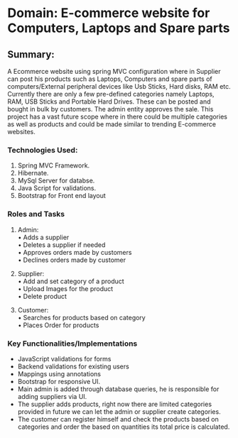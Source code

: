 # Domain: E-commerce website for Computers, Laptops and Spare parts #


## Summary: ##
A Ecommerce website using spring MVC configuration where in Supplier can post his products such as Laptops, Computers and spare parts of computers/External peripheral devices like Usb Sticks, Hard disks, RAM etc. Currently there are only a few pre-defined categories namely Laptops, RAM, USB Sticks and Portable Hard Drives. These can be posted and bought in bulk by customers. The admin entity approves the sale. This project has a vast future scope where in there could be multiple categories as well as products and could be made similar to trending E-commerce websites.


### Technologies Used: ###
1. Spring MVC Framework.<br/>
2. Hibernate.<br/>
3. MySql Server for databse.<br/>
4. Java Script for validations.<br/>
5. Bootstrap for Front end layout<br/>


### Roles and Tasks ###
1. Admin:<br/>
•	Adds a supplier<br/>
•	Deletes a supplier if needed<br/>
•	Approves orders made by customers<br/>
•	Declines orders made by customer<br/>

2. Supplier:<br/>
•	Add and set category of a product<br/>
•	Upload Images for the product<br/>
•	Delete product<br/>

3. Customer:<br/>
•	Searches for products based on category<br/>
•	Places Order for products<br/>



### Key Functionalities/Implementations ###
-	JavaScript validations for forms<br/>
-	Backend validations for existing users<br/>
-	Mappings using annotations<br/>
-	Bootstrap for responsive UI.<br/>
-	Main admin is added through database queries, he is responsible for adding suppliers via UI.<br/>
-	The supplier adds products, right now there are limited categories provided in future we can let the admin or supplier create categories.<br/>
-	The customer can register himself and check the products based on categories and order the based on quantities its total price is calculated.<br/>



